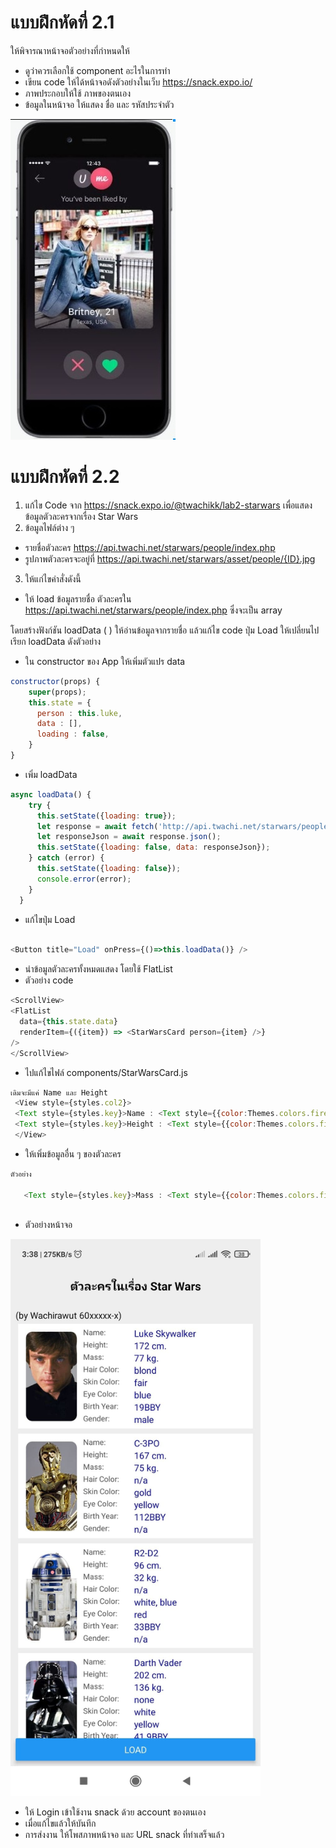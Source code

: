 # แบบฝึกหัดที่ 2.1 
ให้พิจารณาหน้าจอตัวอย่างที่กำหนดให้
- ดูว่าควรเลือกใช้ component อะไรในการทำ
- เขียน code ให้ได้หน้าจอดังตัวอย่างในเว็บ https://snack.expo.io/
- ภาพประกอบให้ใช้ ภาพของตนเอง
- ข้อมูลในหน้าจอ ให้แสดง ชื่อ และ รหัสประจำตัว

<img src='/images/lab01_sample.jpg'>

# แบบฝึกหัดที่ 2.2

1. แก้ไข Code จาก  https://snack.expo.io/@twachikk/lab2-starwars
เพื่อแสดงข้อมูลตัวละครจากเรื่อง Star Wars
2. ข้อมูลไฟล์ต่าง ๆ
- รายชื่อตัวละคร https://api.twachi.net/starwars/people/index.php 
- รูปภาพตัวละครจะอยู่ที่ https://api.twachi.net/starwars/asset/people/{ID}.jpg

3. ให้แก่ไขคำสั่งดังนี้
- ให้ load ข้อมูลรายชื่อ ตัวละครใน https://api.twachi.net/starwars/people/index.php  ซึ่งจะเป็น array 

โดยสร้างฟังก์ชัน loadData ( ) ให้อ่านข้อมูลจากรายชื่อ แล้วแก้ไข code ปุ่ม Load ให้เปลี่ยนไปเรียก loadData ดังตัวอย่าง

- ใน constructor ของ App  ให้เพิ่มตัวแปร data
```javascript
constructor(props) {
    super(props);
    this.state = {
      person : this.luke,
      data : [],
      loading : false,
    }
}
```

- เพิ่ม loadData
```javascript
async loadData() {
    try {
      this.setState({loading: true});
      let response = await fetch('http://api.twachi.net/starwars/people/index.php');
      let responseJson = await response.json();      
      this.setState({loading: false, data: responseJson});
    } catch (error) {
      this.setState({loading: false});
      console.error(error);
    }
  }

```

- แก้ไขปุ่ม Load
```javascript

<Button title="Load" onPress={()=>this.loadData()} />

```

- นำข้อมูลตัวละครทั้งหมดแสดง โดยใช้ FlatList 
- ตัวอย่าง code 

```javascript
<ScrollView>
<FlatList 
  data={this.state.data} 
  renderItem={({item}) => <StarWarsCard person={item} />}
/>             
</ScrollView>
```

- ไปแก้ไขไฟล์  components/StarWarsCard.js

```javascript
เดิมจะมีแค่ Name และ Height
 <View style={styles.col2}>
 <Text style={styles.key}>Name : <Text style={{color:Themes.colors.fire}}>{this.props.person.name}</Text></Text>
 <Text style={styles.key}>Height : <Text style={{color:Themes.colors.fire}}>{this.props.person.height}</Text></Text>
 </View>
```
- ให้เพิ่มข้อมูลอื่น ๆ ของตัวละคร

```javascript
ตัวอย่าง  
   
   <Text style={styles.key}>Mass : <Text style={{color:Themes.colors.fire}}>{this.props.person.mass} kg.</Text></Text>
   
```

- ตัวอย่างหน้าจอ
<img src="/images/lab02_starwar.jpg" width=400>

- ให้ Login เข้าใช้งาน snack ด้วย account ของตนเอง
- เมื่อแก้ไขแล้วให้บันทึก 
- การส่งงาน ให้โพสภาพหน้าจอ และ URL snack ที่ทำเสร็จแล้ว
